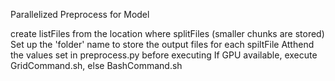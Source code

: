 Parallelized Preprocess for Model

create listFiles from the location where splitFiles (smaller chunks are stored)
Set up the 'folder' name to store the output files for each spiltFile
Atthend the values set in preprocess.py before executing
If GPU available, execute GridCommand.sh, else BashCommand.sh